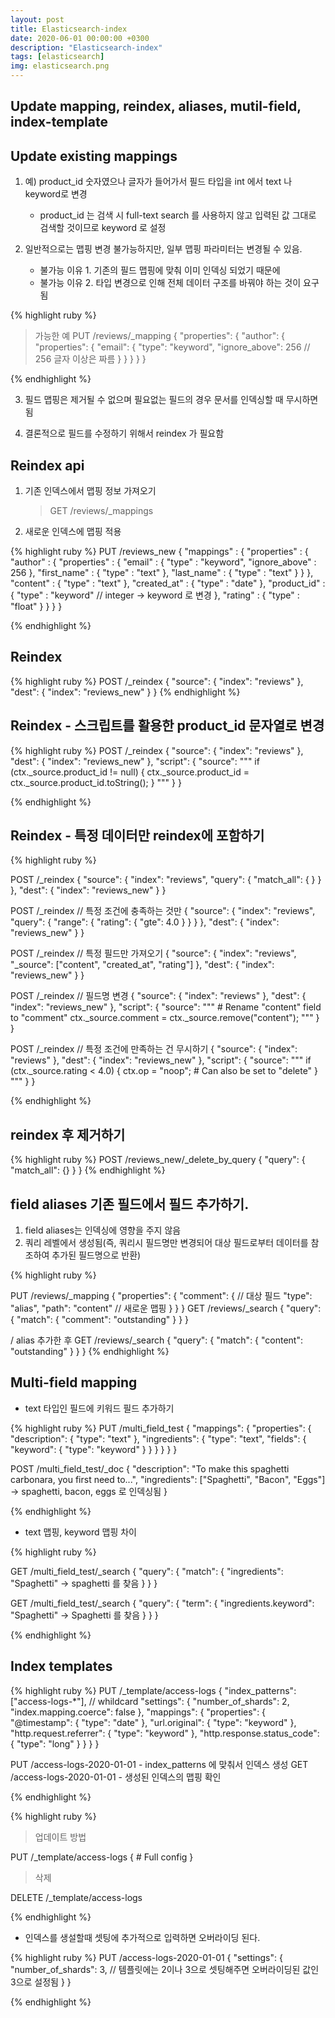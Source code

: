 ```yaml
---
layout: post
title: Elasticsearch-index
date: 2020-06-01 00:00:00 +0300
description: "Elasticsearch-index"
tags: [elasticsearch]
img: elasticsearch.png
---
```


## Update mapping, reindex, aliases, mutil-field, index-template

## Update existing mappings

1. 예) product_id 숫자였으나 글자가 들어가서 필드 타입을 int 에서 text 나 keyword로 변경

    - product_id 는 검색 시 full-text search 를 사용하지 않고 입력된 값 그대로 검색할 것이므로 keyword 로 설정

2. 일반적으로는 맵핑 변경 불가능하지만, 일부 맵핑 파라미터는 변경될 수 있음.
    - 불가능 이유 1. 기존의 필드 맵핑에 맞춰 이미 인덱싱 되었기 때문에
    - 불가능 이유 2. 타입 변경으로 인해 전체 데이터 구조를 바꿔야 하는 것이 요구됨

{% highlight ruby %}

> 가능한 예
PUT /reviews/\_mapping
{
    "properties": {
        "author": {
            "properties": {
                "email": {
                    "type": "keyword",
                    "ignore_above": 256 // 256 글자 이상은 짜름
                }
            }
        }
    }
}

{% endhighlight %}

3. 필드 맵핑은 제거될 수 없으며 필요없는 필드의 경우 문서를 인덱싱할 때 무시하면 됨

4. 결론적으로 필드를 수정하기 위해서 reindex 가 필요함

## Reindex api

1. 기존 인덱스에서 맵핑 정보 가져오기

    > GET /reviews/\_mappings

2. 새로운 인덱스에 맵핑 적용

{% highlight ruby %}
PUT /reviews_new
{
    "mappings" : {
        "properties" : {
            "author" : {
                "properties" : {
                    "email" : {
                        "type" : "keyword",
                        "ignore_above" : 256
                    },
                    "first_name" : {
                        "type" : "text"
                    },
                    "last_name" : {
                        "type" : "text"
                    }
                }
            },
            "content" : {
                "type" : "text"
            },
            "created_at" : {
                "type" : "date"
            },
            "product_id" : {
                "type" : "keyword" // integer -> keyword 로 변경
            },
            "rating" : {
                "type" : "float"
            }
        }
    }
}

{% endhighlight %}

## Reindex

{% highlight ruby %}
POST /\_reindex
{
    "source": {
        "index": "reviews"
    },
    "dest": {
        "index": "reviews_new"
    }
}
{% endhighlight %}

## Reindex - 스크립트를 활용한 product_id 문자열로 변경

{% highlight ruby %}
POST /\_reindex
{
    "source": {
        "index": "reviews"
    },
    "dest": {
        "index": "reviews_new"
    },
    "script": {
        "source": 
        """
            if (ctx.\_source.product_id != null) {
                ctx.\_source.product_id = ctx.\_source.product_id.toString();
            }
        """
    }
}

{% endhighlight %}

## Reindex - 특정 데이터만 reindex에 포함하기

{% highlight ruby %}

POST /\_reindex
{
    "source": {
        "index": "reviews",
        "query": {
        "match_all": { }
        }
    },
    "dest": {
        "index": "reviews_new"
    }
}

POST /\_reindex // 특정 조건에 충족하는 것만
{
    "source": {
        "index": "reviews",
        "query": {
            "range": {
                "rating": {
                    "gte": 4.0
                }
            }
        }
    },
    "dest": {
        "index": "reviews_new"
    }
}

POST /\_reindex // 특정 필드만 가져오기
{
    "source": {
        "index": "reviews",
        "\_source": ["content", "created_at", "rating"]
    },
    "dest": {
        "index": "reviews_new"
    }
}

POST /\_reindex // 필드명 변경
{
    "source": {
        "index": "reviews"
    },
    "dest": {
        "index": "reviews_new"
    },
    "script": {
        "source": """ # Rename "content" field to "comment"
        ctx.\_source.comment = ctx.\_source.remove("content");
        """
    }
}

POST /\_reindex // 특정 조건에 만족하는 건 무시하기
{
    "source": {
        "index": "reviews"
    },
    "dest": {
        "index": "reviews_new"
    },
    "script": {
        "source": """
        if (ctx.\_source.rating < 4.0) {
        ctx.op = "noop"; # Can also be set to "delete"
        }
        """
    }
}

{% endhighlight %}

## reindex 후 제거하기

{% highlight ruby %}
POST /reviews_new/\_delete_by_query
{
    "query": {
        "match_all": {}
    }
}
{% endhighlight %}

## field aliases 기존 필드에서 필드 추가하기.

1. field aliases는 인덱싱에 영향을 주지 않음
2. 쿼리 레벨에서 생성됨(즉, 쿼리시 필드명만 변경되어 대상 필드로부터 데이터를 참조하여 추가된 필드명으로 반환)

{% highlight ruby %}

PUT /reviews/\_mapping
{
    "properties": {
        "comment": { // 대상 필드
            "type": "alias",
            "path": "content" // 새로운 맵핑
        }
    }
}
GET /reviews/\_search
{
    "query": {
        "match": {
            "comment": "outstanding"
        }
    }
}

/ alias 추가한 후
GET /reviews/\_search
{
    "query": {
        "match": {
            "content": "outstanding"
        }
    }
}
{% endhighlight %}

## Multi-field mapping

-   text 타입인 필드에 키워드 필드 추가하기

{% highlight ruby %}
PUT /multi_field_test
{
    "mappings": {
        "properties": {
            "description": {
                "type": "text"
            },
            "ingredients": {
                "type": "text",
                "fields": {
                    "keyword": {
                        "type": "keyword"
                    }
                }
            }
        }
    }
}

POST /multi_field_test/\_doc
{
    "description": "To make this spaghetti carbonara, you first need to...",
    "ingredients": ["Spaghetti", "Bacon", "Eggs"] -> spaghetti, bacon, eggs 로 인덱싱됨
}

{% endhighlight %}

-   text 맵핑, keyword 맵핑 차이

{% highlight ruby %}

GET /multi_field_test/\_search
{
    "query": {
        "match": {
            "ingredients": "Spaghetti" -> spaghetti 를 찾음
        }
    }
}

GET /multi_field_test/\_search
{
    "query": {
        "term": {
            "ingredients.keyword": "Spaghetti" -> Spaghetti 를 찾음
        }
    }
}

{% endhighlight %}

## Index templates

{% highlight ruby %}
PUT /\_template/access-logs
{
    "index_patterns": ["access-logs-*"], // whildcard
    "settings": {
        "number_of_shards": 2,
        "index.mapping.coerce": false
    },
    "mappings": {
        "properties": {
            "@timestamp": {
                "type": "date"
            },
            "url.original": {
                "type": "keyword"
            },
            "http.request.referrer": {
                "type": "keyword"
            },
            "http.response.status_code": {
                "type": "long"
            }
        }
    }
}

PUT /access-logs-2020-01-01 - index_patterns 에 맞춰서 인덱스 생성
GET /access-logs-2020-01-01 - 생성된 인덱스의 맵핑 확인

{% endhighlight %}

{% highlight ruby %}

> 업데이트 방법

PUT /\_template/access-logs
{ # Full config
}

> 삭제

DELETE /\_template/access-logs

{% endhighlight %}

-   인덱스를 생설할때 셋팅에 추가적으로 입력하면 오버라이딩 된다.

{% highlight ruby %}
PUT /access-logs-2020-01-01
{
    "settings": {
    "number_of_shards": 3, // 템플릿에는 2이나 3으로 셋팅해주면 오버라이딩된 값인 3으로 설정됨
    }
}

{% endhighlight %}

